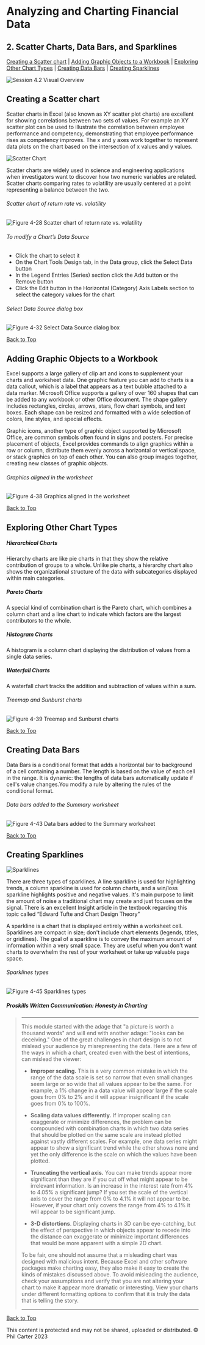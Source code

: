 [](#top)
# Analyzing and Charting Financial Data
## 2. Scatter Charts, Data Bars, and Sparklines
[Creating a Scatter chart](#creating-a-scatter-chart) | [Adding Graphic Objects to a Workbook](#adding-graphic-objects-to-a-workbook) | [Exploring Other Chart Types](#exploring-other-chart-types) | [Creating Data Bars](#creating-data-bars) | [Creating Sparklines](#creating-sparklines)

![Session 4.2 Visual Overview](../images/modules/M04/Session%204-2.png)

## [](#creating-a-scatter-chart)Creating a Scatter chart
Scatter charts in Excel (also known as XY scatter plot charts) are excellent for showing correlations between two sets of values. For example an XY scatter plot can be used to illustrate the correlation between employee performance and competency, demonstrating that employee performance rises as competency improves. The x and y axes work together to represent data plots on the chart based on the intersection of x values and y values.

![Scatter Chart](../images/modules/M04/scatter.jpg)

Scatter charts are widely used in science and engineering applications when investigators want to discover how two numeric variables are related. Scatter charts comparing rates to volatility are usually centered at a point representing a balance between the two. 

###### Scatter chart of return rate vs. volatility
![Figure 4-28 Scatter chart of return rate vs. volatility](../images/modules/M04/Figure%204-28.png)

###### To modify a Chart’s Data Source

- Click the chart to select it
- On the Chart Tools Design tab, in the Data group, click the Select Data button
- In the Legend Entries (Series) section click the Add button or the Remove button
- Click the Edit button in the Horizontal (Category) Axis Labels section to select the category values for the chart

###### Select Data Source dialog box
![Figure 4-32 Select Data Source dialog box](../images/modules/M04/Figure%204-32.png)

[Back to Top](#top)

## [](#adding-graphic-objects-to-a-workbook)Adding Graphic Objects to a Workbook
Excel supports a large gallery of clip art and icons to supplement your charts and worksheet data. One graphic feature you can add to charts is a data callout, which is a label that appears as a text bubble attached to a data marker. Microsoft Office supports a gallery of over 160 shapes that can be added to any workbook or other Office document. The shape gallery includes rectangles, circles, arrows, stars, flow chart symbols, and text boxes. Each shape can be resized and formatted with a wide selection of colors, line styles, and special effects.

Graphic icons, another type of graphic object supported by Microsoft Office, are common symbols often found in signs and posters. For precise placement of objects, Excel provides commands to align graphics within a row or column, distribute them evenly across a horizontal or vertical space, or stack graphics on top of each other. You can also group images together, creating new classes of graphic objects.

###### Graphics aligned in the worksheet
![Figure 4-38 Graphics aligned in the worksheet](../images/modules/M04/Figure%204-38.png)

[Back to Top](#top)

## [](#exploring-other-chart-types)Exploring Other Chart Types

##### Hierarchical Charts
Hierarchy charts are like pie charts in that they show the relative contribution of groups to a whole. Unlike pie charts, a hierarchy chart also shows the organizational structure of the data with subcategories displayed within main categories.  

##### Pareto Charts
A special kind of combination chart is the Pareto chart, which combines a column chart and a line chart to indicate which factors are the largest contributors to the whole.

##### Histogram Charts
A histogram is a column chart displaying the distribution of values from a single data series.

##### Waterfall Charts
A waterfall chart tracks the addition and subtraction of values within a sum.

###### Treemap and Sunburst charts
![Figure 4-39 Treemap and Sunburst charts](../images/modules/M04/Figure%204-39.png)

[Back to Top](#top)

## [](#creating-data-bars)Creating Data Bars
Data Bars is a conditional format that adds a horizontal bar to background of a cell containing a number. The length is based on the value of each cell in the range. It is dynamic: the lengths of data bars automatically update if cell's value changes.You modify a rule by altering the rules of the conditional format.

###### Data bars added to the Summary worksheet
![Figure 4-43 Data bars added to the Summary worksheet](../images/modules/M04/Figure%204-43.png)

[Back to Top](#top)

## [](#creating-sparklines)Creating Sparklines
![Sparklines](https://farm5.static.flickr.com/4033/4613105285_afacb4f421.jpg)

There are three types of sparklines. A line sparkline is used for highlighting trends, a column sparkline is used for column charts, and a win/loss sparkline highlights positive and negative values. It's main purpose to limit the amount of noise a traditional chart may create and just focuses on the signal. There is an excellent Insight article in the textbook regarding this topic called “Edward Tufte and Chart Design Theory”

A sparkline is a chart that is displayed entirely within a worksheet cell. Sparklines are compact in size; don't include chart elements (legends, titles, or gridlines). The goal of a sparkline is to convey the maximum amount of information within a very small space. They are useful when you don't want charts to overwhelm the rest of your worksheet or take up valuable page space. 

###### Sparklines types
![Figure 4-45 Sparklines types](../images/modules/M04/Figure%204-45.png)

##### Proskills _Written Communication: Honesty in Charting_
> <hr>This module started with the adage that "a picture is worth a thousand words" and will end with another adage: "looks can be deceiving." One of the great challenges in chart design is to not mislead your audience by misrepresenting the data. Here are a few of the ways in which a chart, created even with the best of intentions, can mislead the viewer:
> 
> *   **Improper scaling.** This is a very common mistake in which the range of the data scale is set so narrow that even small changes seem large or so wide that all values appear to be the same. For example, a 1% change in a data value will appear large if the scale goes from 0% to 2% and it will appear insignificant if the scale goes from 0% to 100%.
> 
> *   **Scaling data values differently.** If improper scaling can exaggerate or minimize differences, the problem can be compounded with combination charts in which two data series that should be plotted on the same scale are instead plotted against vastly different scales. For example, one data series might appear to show a significant trend while the other shows none and yet the only difference is the scale on which the values have been plotted.
> 
> *   **Truncating the vertical axis.** You can make trends appear more significant than they are if you cut off what might appear to be irrelevant information. Is an increase in the interest rate from 4% to 4.05% a significant jump? If you set the scale of the vertical axis to cover the range from 0% to 4.1% it will not appear to be. However, if your chart only covers the range from 4% to 4.1% it will appear to be significant jump.
> 
> *   **3-D distortions**. Displaying charts in 3D can be eye-catching, but the effect of perspective in which objects appear to recede into the distance can exaggerate or minimize important differences that would be more apparent with a simple 2D chart. 
> 
> To be fair, one should not assume that a misleading chart was designed with malicious intent. Because Excel and other software packages make charting easy, they also make it easy to create the kinds of mistakes discussed above. To avoid misleading the audience, check your assumptions and verify that you are not altering your chart to make it appear more dramatic or interesting. View your charts under different formatting options to confirm that it is truly the data that is telling the story.
>
><hr>

[Back to Top](#top)

This content is protected and may not be shared, uploaded or distributed. © Phil Carter 2023
